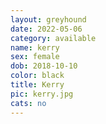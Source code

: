 ```yaml
---
layout: greyhound
date: 2022-05-06
category: available
name: kerry
sex: female
dob: 2018-10-10
color: black
title: Kerry
pic: kerry.jpg
cats: no
---
```


